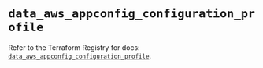 # `data_aws_appconfig_configuration_profile`

Refer to the Terraform Registry for docs: [`data_aws_appconfig_configuration_profile`](https://registry.terraform.io/providers/hashicorp/aws/6.12.0/docs/data-sources/appconfig_configuration_profile).
